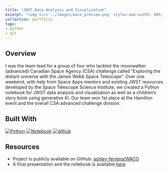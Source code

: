 ```yaml
---
title: "JWST Data Analysis and Visualization"
excerpt: "<img src='../images/waco_preview.png' style='max-width: 60%; display: inline-block;'>"
collection: portfolio
tags:
- python
- git
---
```


## Overview 

I was the team lead for a group of four who tackled the moonwalker (advanced) Canadian Space Agency (CSA) challenge called “Exploring the distant universe with the James Webb Space Telescope”. Over one weekend, with help from Space Apps mentors and existing JWST resources developed by the Space Telescope Science Institute, we created a Python notebook for JWST data analysis and visualization as well as a children’s story book using generative AI. Our team won 1st place at the Hamilton event and the overall CSA advanced challenge division.

## Built With

[![Python][python]][python-url]
[![Notebook][notebook]][notebook-url] 
[![github][github]][github-url]

[github]: https://img.shields.io/badge/github-%23121011.svg?style=for-the-badge&logo=github&logoColor=white
[github-url]: https://github.com/

[python]: https://img.shields.io/badge/Python-3776AB?style=for-the-badge&logo=python&logoColor=white
[python-url]: https://www.python.org/

[notebook]: https://img.shields.io/badge/Made%20with-Jupyter-orange?style=for-the-badge&logo=Jupyter
[notebook-url]: https://jupyter.org/

## Resources

- Project is publicly available on GitHub: [ashley-ferreira/WACO](https://github.com/ashley-ferreira/WACO)
- A final presentation and the notebook is available [here](https://drive.google.com/drive/folders/1iaxPjyybwXkv9A39m1G7ZXEn4Mvb7j4M?usp=share_link)